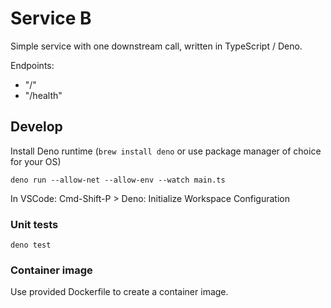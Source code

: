 # Service B

Simple service with one downstream call, written in TypeScript / Deno.

Endpoints:

* "/"
* "/health"

## Develop

Install Deno runtime (`brew install deno` or use package manager of choice for your OS)

`deno run --allow-net --allow-env --watch main.ts`

In VSCode: Cmd-Shift-P > Deno: Initialize Workspace Configuration

### Unit tests

`deno test`

### Container image

Use provided Dockerfile to create a container image.